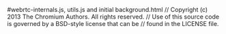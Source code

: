 #webrtc-internals.js, utils.js and initial background.html
// Copyright (c) 2013 The Chromium Authors. All rights reserved.
// Use of this source code is governed by a BSD-style license that can be
// found in the LICENSE file.
